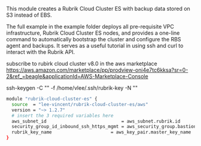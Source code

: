 This module creates a Rubrik Cloud Cluster ES with backup data stored on S3 instead of EBS.

The full example in the example folder deploys all pre-requisite VPC infrastructure, Rubrik Cloud Cluster ES nodes, and
provides a one-line command to automatically bootstrap the cluster and configure the RBS agent and backups. It serves
as a useful tutorial in using ssh and curl to interact with the Rubrik API.

subscribe to rubirk cloud cluster v8.0 in the aws marketplace
https://aws.amazon.com/marketplace/pp/prodview-oni4e7tc6kksa?sr=0-2&ref_=beagle&applicationId=AWS-Marketplace-Console

ssh-keygen -C "" -f /home/vlee/.ssh/rubrik-key -N ""


```sh
module "rubrik-cloud-cluster-es" {
  source  = "lee-vincent/rubrik-cloud-cluster-es/aws"
  version = "~> 1.2.7"
  # insert the 3 required variables here
  aws_subnet_id                            = aws_subnet.rubrik.id
  security_group_id_inbound_ssh_https_mgmt = aws_security_group.bastion.id
  rubrik_key_name                      = aws_key_pair.master_key_name
}
```